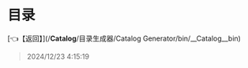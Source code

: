 # 目录  


[👈【返回】](/__Catalog__/目录生成器/Catalog Generator/bin/__Catalog__bin)  








> 2024/12/23 4:15:19
